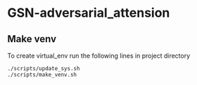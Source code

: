 # GSN-adversarial_attension

## Make venv
To create virtual_env run the following lines in project directory
```shell
./scripts/update_sys.sh
./scripts/make_venv.sh
```

